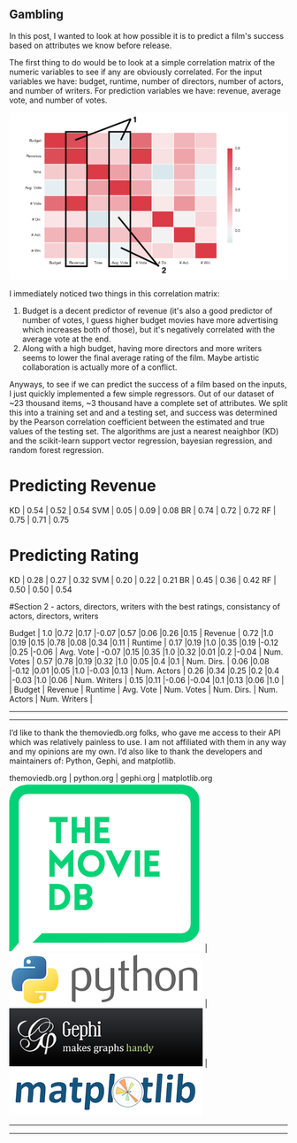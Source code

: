 Gambling
---

In this post, I wanted to look at how possible it is to predict a film's success based on attributes we know before release.

The first thing to do would be to look at a simple correlation matrix of the numeric variables to see if any are obviously correlated. For the input variables we have: budget, runtime, number of directors, number of actors, and number of writers. For prediction variables we have: revenue, average vote, and number of votes.

![correlation matrix](../assets/post3/corr_matrix_cmap_annotated.png)

I immediately noticed two things in this correlation matrix:
1) Budget is a decent predictor of revenue (it's also a good predictor of number of votes, I guess higher budget movies have more advertising which increases both of those), but it's negatively correlated with the average vote at the end.
2) Along with a high budget, having more directors and more writers seems to lower the final average rating of the film. Maybe artistic collaboration is actually more of a conflict.

Anyways, to see if we can predict the success of a film based on the inputs, I just quickly implemented a few simple regressors. Out of our dataset of ~23 thousand items, ~3 thousand have a complete set of attributes. We split this into a training set and and a testing set, and success was determined by the Pearson correlation coefficient between the estimated and true values of the testing set. The algorithms are just a nearest neaighbor (KD) and the scikit-learn support vector regression, bayesian regression, and random forest regression.

# Predicting Revenue
 <!-- | 1 | 2 | 3 -->
KD  | 0.54 | 0.52 | 0.54
SVM | 0.05 | 0.09 | 0.08
BR  | 0.74 | 0.72 | 0.72
RF  | 0.75 | 0.71 | 0.75

# Predicting Rating
 <!-- | 1 | 2 | 3 -->
KD  | 0.28 | 0.27 | 0.32
SVM | 0.20 | 0.22 | 0.21
BR  | 0.45 | 0.36 | 0.42
RF  | 0.50 | 0.50 | 0.54


#Section 2 - actors, directors, writers with the best ratings, consistancy of actors, directors, writers


Budget | 1.0 |0.72 |0.17 |-0.07 |0.57 |0.06 |0.26 |0.15 |
Revenue | 0.72 |1.0 |0.19 |0.15 |0.78 |0.08 |0.34 |0.11 |
Runtime | 0.17 |0.19 |1.0 |0.35 |0.19 |-0.12 |0.25 |-0.06 |
Avg. Vote | -0.07 |0.15 |0.35 |1.0 |0.32 |0.01 |0.2 |-0.04 |
Num. Votes | 0.57 |0.78 |0.19 |0.32 |1.0 |0.05 |0.4 |0.1 |
Num. Dirs. | 0.06 |0.08 |-0.12 |0.01 |0.05 |1.0 |-0.03 |0.13 |
Num. Actors | 0.26 |0.34 |0.25 |0.2 |0.4 |-0.03 |1.0 |0.06 |
Num. Writers | 0.15 |0.11 |-0.06 |-0.04 |0.1 |0.13 |0.06 |1.0 |
 | Budget | Revenue | Runtime | Avg. Vote | Num. Votes | Num. Dirs. | Num. Actors | Num. Writers |



---
---
I’d like to thank the themoviedb.org folks, who gave me access to their API which was relatively painless to use. I am not affiliated with them in any way and my opinions are my own. I’d also like to thank the developers and maintainers of: Python, Gephi, and matplotlib.

themoviedb.org | python.org | gephi.org | matplotlib.org
![the movie db](../assets/credit/tmdb.png) | ![python](../assets/credit/python.png) | ![gephi](../assets/credit/gephi.png) | ![matplotlib](../assets/credit/mpl.png)

---
---
